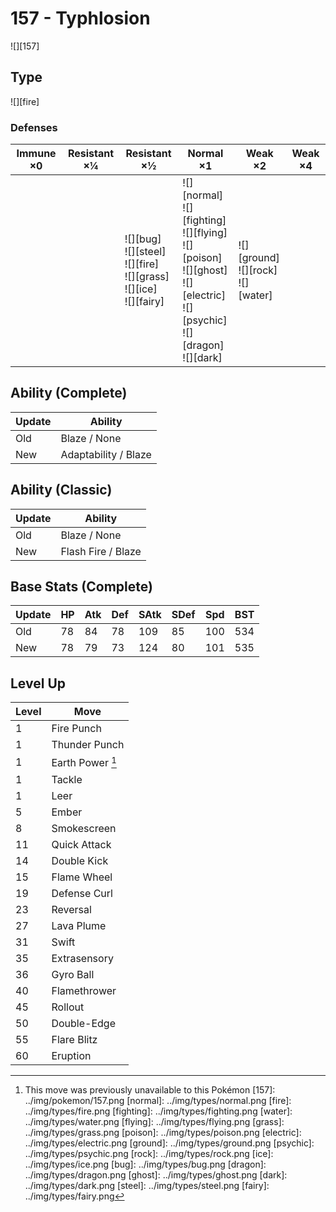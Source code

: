 # 157 - Typhlosion
![][157]

## Type

![][fire]

### Defenses

Immune ×0 | Resistant ×¼ | Resistant ×½                                                                    | Normal ×1                                                                                                                                 | Weak ×2                                    | Weak ×4
---       | ---          | ---                                                                             | ---                                                                                                                                       | ---                                        | ---
&nbsp;    | &nbsp;       | ![][bug]<br>![][steel]<br>![][fire]<br>![][grass]<br>![][ice]<br>![][fairy]<br> | ![][normal]<br>![][fighting]<br>![][flying]<br>![][poison]<br>![][ghost]<br>![][electric]<br>![][psychic]<br>![][dragon]<br>![][dark]<br> | ![][ground]<br>![][rock]<br>![][water]<br> | &nbsp;

## Ability (Complete)

Update | Ability
---    | ---
Old    | Blaze / None
New    | Adaptability / Blaze

## Ability (Classic)

Update | Ability
---    | ---
Old    | Blaze / None
New    | Flash Fire / Blaze

## Base Stats (Complete)

Update | HP  | Atk | Def | SAtk | SDef | Spd | BST
---    | --- | --- | --- | ---  | ---  | --- | ---
Old    | 78  | 84  | 78  | 109  | 85   | 100 | 534
New    | 78  | 79  | 73  | 124  | 80   | 101 | 535

## Level Up

Level | Move
---   | ---
1     | Fire Punch
1     | Thunder Punch
1     | Earth Power [^1]
1     | Tackle
1     | Leer
5     | Ember
8     | Smokescreen
11    | Quick Attack
14    | Double Kick
15    | Flame Wheel
19    | Defense Curl
23    | Reversal
27    | Lava Plume
31    | Swift
35    | Extrasensory
36    | Gyro Ball
40    | Flamethrower
45    | Rollout
50    | Double-Edge
55    | Flare Blitz
60    | Eruption

[^1]: This move was previously unavailable to this Pokémon
[157]: ../img/pokemon/157.png
[normal]: ../img/types/normal.png
[fire]: ../img/types/fire.png
[fighting]: ../img/types/fighting.png
[water]: ../img/types/water.png
[flying]: ../img/types/flying.png
[grass]: ../img/types/grass.png
[poison]: ../img/types/poison.png
[electric]: ../img/types/electric.png
[ground]: ../img/types/ground.png
[psychic]: ../img/types/psychic.png
[rock]: ../img/types/rock.png
[ice]: ../img/types/ice.png
[bug]: ../img/types/bug.png
[dragon]: ../img/types/dragon.png
[ghost]: ../img/types/ghost.png
[dark]: ../img/types/dark.png
[steel]: ../img/types/steel.png
[fairy]: ../img/types/fairy.png

